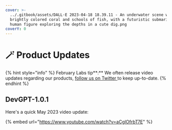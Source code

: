 ```yaml
---
cover: >-
  ../.gitbook/assets/DALL·E 2023-04-18 18.39.11 - An underwater scene with
  brightly colored coral and schools of fish, with a futuristic submarine and a
  human figure exploring the depths in a cute dig.png
coverY: 0
---
```


# 🪄 Product Updates

{% hint style="info" %}
February Labs tip**:** We often release video updates regarding our products, [follow us on Twitter ](https://twitter.com/february\_labs)to keep up-to-date.
{% endhint %}

## DevGPT-1.0.1

Here's a quick May 2023 video update:

{% embed url="https://www.youtube.com/watch?v=aCglOfrbT7E" %}
